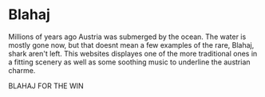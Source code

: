 # Blahaj

Millions of years ago Austria was submerged by the ocean. The water is mostly gone now, but that doesnt mean a few examples of the rare, Blahaj, shark aren't left.
This websites displayes one of the more traditional ones in a fitting scenery as well as some soothing music to underline the austrian charme. 

BLAHAJ FOR THE WIN